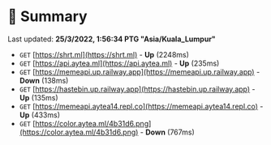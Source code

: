 # 📖 Summary
Last updated: **25/3/2022, 1:56:34 PTG "Asia/Kuala_Lumpur"**

- `GET` [https://shrt.ml](https://shrt.ml) - **Up** (2248ms)
- `GET` [https://api.aytea.ml](https://api.aytea.ml) - **Up** (235ms)
- `GET` [https://memeapi.up.railway.app](https://memeapi.up.railway.app) - **Down** (138ms)
- `GET` [https://hastebin.up.railway.app](https://hastebin.up.railway.app) - **Up** (135ms)
- `GET` [https://memeapi.aytea14.repl.co](https://memeapi.aytea14.repl.co) - **Up** (433ms)
- `GET` [https://color.aytea.ml/4b31d6.png](https://color.aytea.ml/4b31d6.png) - **Down** (767ms)
